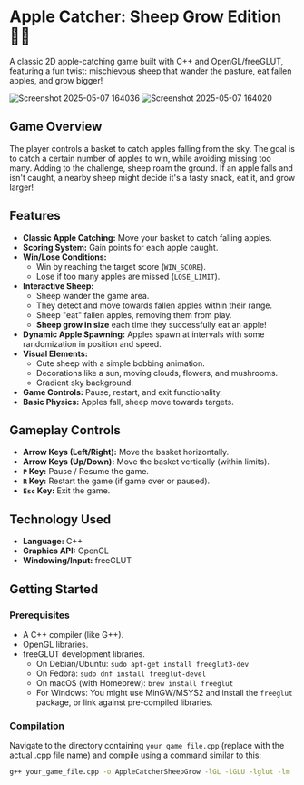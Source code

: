 # Apple Catcher: Sheep Grow Edition 🍎🐑

A classic 2D apple-catching game built with C++ and OpenGL/freeGLUT, featuring a fun twist: mischievous sheep that wander the pasture, eat fallen apples, and grow bigger!

![Screenshot 2025-05-07 164036](https://github.com/user-attachments/assets/db83ef85-d3d8-48a7-857a-634e6fb64908)
![Screenshot 2025-05-07 164020](https://github.com/user-attachments/assets/18cd9567-8fc3-4efd-88ef-0e925d5a33e7)


## Game Overview

The player controls a basket to catch apples falling from the sky. The goal is to catch a certain number of apples to win, while avoiding missing too many. Adding to the challenge, sheep roam the ground. If an apple falls and isn't caught, a nearby sheep might decide it's a tasty snack, eat it, and grow larger!

## Features

*   **Classic Apple Catching:** Move your basket to catch falling apples.
*   **Scoring System:** Gain points for each apple caught.
*   **Win/Lose Conditions:**
    *   Win by reaching the target score (`WIN_SCORE`).
    *   Lose if too many apples are missed (`LOSE_LIMIT`).
*   **Interactive Sheep:**
    *   Sheep wander the game area.
    *   They detect and move towards fallen apples within their range.
    *   Sheep "eat" fallen apples, removing them from play.
    *   **Sheep grow in size** each time they successfully eat an apple!
*   **Dynamic Apple Spawning:** Apples spawn at intervals with some randomization in position and speed.
*   **Visual Elements:**
    *   Cute sheep with a simple bobbing animation.
    *   Decorations like a sun, moving clouds, flowers, and mushrooms.
    *   Gradient sky background.
*   **Game Controls:** Pause, restart, and exit functionality.
*   **Basic Physics:** Apples fall, sheep move towards targets.

## Gameplay Controls

*   **Arrow Keys (Left/Right):** Move the basket horizontally.
*   **Arrow Keys (Up/Down):** Move the basket vertically (within limits).
*   **`P` Key:** Pause / Resume the game.
*   **`R` Key:** Restart the game (if game over or paused).
*   **`Esc` Key:** Exit the game.

## Technology Used

*   **Language:** C++
*   **Graphics API:** OpenGL
*   **Windowing/Input:** freeGLUT

## Getting Started

### Prerequisites

*   A C++ compiler (like G++).
*   OpenGL libraries.
*   freeGLUT development libraries.
    *   On Debian/Ubuntu: `sudo apt-get install freeglut3-dev`
    *   On Fedora: `sudo dnf install freeglut-devel`
    *   On macOS (with Homebrew): `brew install freeglut`
    *   For Windows: You might use MinGW/MSYS2 and install the `freeglut` package, or link against pre-compiled libraries.

### Compilation

Navigate to the directory containing `your_game_file.cpp` (replace with the actual .cpp file name) and compile using a command similar to this:

```bash
g++ your_game_file.cpp -o AppleCatcherSheepGrow -lGL -lGLU -lglut -lm
